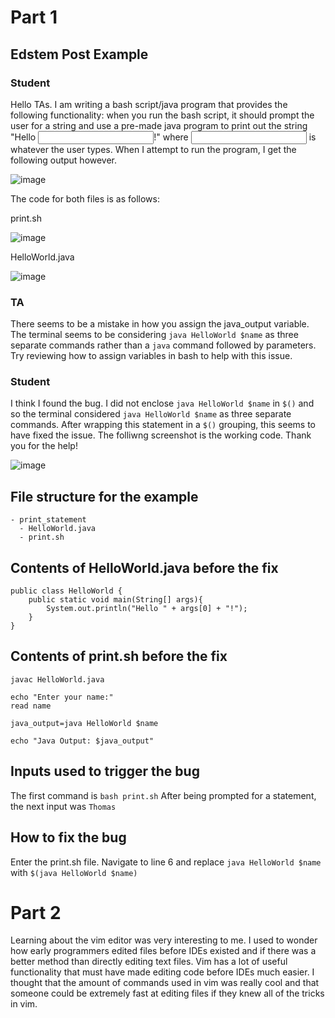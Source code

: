 # Part 1
## Edstem Post Example
### Student
Hello TAs. I am writing a bash script/java program that provides the following functionality: when you run the bash script, it should prompt the user for a string and use a pre-made java program to print out the string "Hello <input>!" where <input> is whatever the user types. When I attempt to run the program, I get the following output however. 

![image](https://github.com/thomas-rocha/cse15l-lab-reports/assets/156377384/e9e0e5e8-8e13-4313-9b48-49148e9623c5)

The code for both files is as follows:

print.sh

![image](https://github.com/thomas-rocha/cse15l-lab-reports/assets/156377384/f7717906-f345-4bdb-b5b5-4848c56c577b)

HelloWorld.java

![image](https://github.com/thomas-rocha/cse15l-lab-reports/assets/156377384/8df67083-db45-4943-853e-7c84c60fdc41)

### TA
There seems to be a mistake in how you assign the java_output variable. The terminal seems to be considering `java HelloWorld $name` as three separate commands rather than a `java` command followed by parameters. Try reviewing how to assign variables in bash to help with this issue.
### Student
I think I found the bug. I did not enclose `java HelloWorld $name` in `$()` and so the terminal considered `java HelloWorld $name` as three separate commands. After wrapping this statement in a `$()` grouping, this seems to have fixed the issue. The folliwng screenshot is the working code. Thank you for the help!

![image](https://github.com/thomas-rocha/cse15l-lab-reports/assets/156377384/b9369586-2af3-489f-95bd-e23da3762e22)

## File structure for the example
```
- print_statement
  - HelloWorld.java
  - print.sh
```
## Contents of HelloWorld.java before the fix
```
public class HelloWorld {
    public static void main(String[] args){
        System.out.println("Hello " + args[0] + "!");
    }
}
```

## Contents of print.sh before the fix
```
javac HelloWorld.java

echo "Enter your name:"
read name

java_output=java HelloWorld $name

echo "Java Output: $java_output"
```

## Inputs used to trigger the bug
The first command is `bash print.sh`
After being prompted for a statement, the next input was
`Thomas`

## How to fix the bug
Enter the print.sh file. Navigate to line 6 and replace `java HelloWorld $name` with `$(java HelloWorld $name)`

# Part 2
Learning about the vim editor was very interesting to me. I used to wonder how early programmers edited files before IDEs existed and if there was a better method than directly editing text files. Vim has a lot of useful functionality that must have made editing code before IDEs much easier. I thought that the amount of commands used in vim was really cool and that someone could be extremely fast at editing files if they knew all of the tricks in vim.


